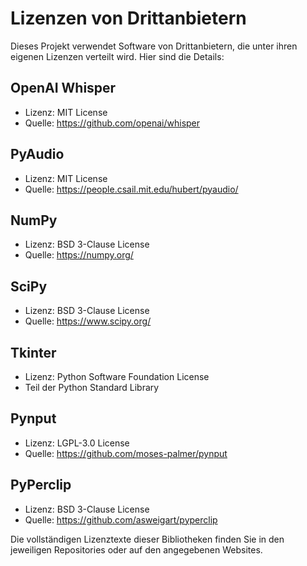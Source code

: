 # Lizenzen von Drittanbietern

Dieses Projekt verwendet Software von Drittanbietern, die unter ihren eigenen Lizenzen verteilt wird. Hier sind die Details:

## OpenAI Whisper
- Lizenz: MIT License
- Quelle: https://github.com/openai/whisper

## PyAudio
- Lizenz: MIT License
- Quelle: https://people.csail.mit.edu/hubert/pyaudio/

## NumPy
- Lizenz: BSD 3-Clause License
- Quelle: https://numpy.org/

## SciPy
- Lizenz: BSD 3-Clause License
- Quelle: https://www.scipy.org/

## Tkinter
- Lizenz: Python Software Foundation License
- Teil der Python Standard Library

## Pynput
- Lizenz: LGPL-3.0 License
- Quelle: https://github.com/moses-palmer/pynput

## PyPerclip
- Lizenz: BSD 3-Clause License
- Quelle: https://github.com/asweigart/pyperclip

Die vollständigen Lizenztexte dieser Bibliotheken finden Sie in den jeweiligen Repositories oder auf den angegebenen Websites.
